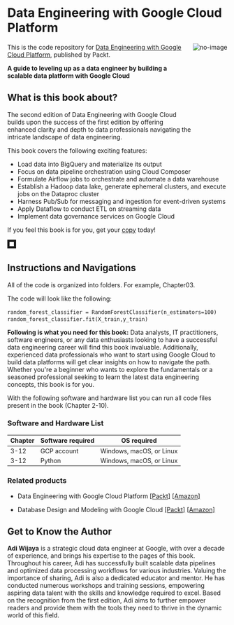 # Data Engineering with Google Cloud Platform

<a href="https://www.packtpub.com/product/data-engineering-with-google-cloud-platform-second-edition/9781835080115"><img src="https://content.packt.com/_/image/original/B21389/cover_image_large.jpg" alt="no-image" height="256px" align="right"></a>

This is the code repository for [Data Engineering with Google Cloud Platform](https://github.com/PacktPublishing/Data-Engineering-with-Google-Cloud-Platform-Second-Edition), published by Packt.

**A guide to leveling up as a data engineer by building a scalable data platform with Google Cloud**

## What is this book about?
The second edition of Data Engineering with Google Cloud builds upon the success of the first edition by offering enhanced clarity and depth to data professionals navigating the intricate landscape of data engineering.

This book covers the following exciting features:
* Load data into BigQuery and materialize its output
* Focus on data pipeline orchestration using Cloud Composer
* Formulate Airflow jobs to orchestrate and automate a data warehouse
* Establish a Hadoop data lake, generate ephemeral clusters, and execute jobs on the Dataproc cluster
* Harness Pub/Sub for messaging and ingestion for event-driven systems
* Apply Dataflow to conduct ETL on streaming data
* Implement data governance services on Google Cloud

If you feel this book is for you, get your [copy](https://www.amazon.com/Data-Engineering-Google-Cloud-Platform/dp/1835080111/ref=sr_1_2_sspa?crid=3UTTDTFJZT32&dib=eyJ2IjoiMSJ9._iIsXJi4JViSUicYfGZZQSZn0jR9eoXjWi5aZPbnbAEnx7cgx6FH7rhkW9vK-UjhxN_xLJ03wSZPlIfm82zRaQgsNW67ZpaOVLQ18-FcmTfEkXQu8lKr1Bumt15MXxwj0sJzlqexidccrfhju3XpGUKm-e_FEoBx-3jZQPavQ9CUIAH7adQXJVC9dwoz_IPkikY56OPpD81sqdW6Z_ik8U5RJ4ZRzmaCRlhJK6nh-UY.xN5mtrEB2A8dD8aalIZ5ltjx41R4VEvgke7T_P1lx7Y&dib_tag=se&keywords=Data+Engineering+with+Google+Cloud+Platform&qid=1715851853&sprefix=data+engineering+with+google+cloud+platform%2Caps%2C869&sr=8-2-spons&sp_csd=d2lkZ2V0TmFtZT1zcF9hdGY&psc=1) today!

<a href="https://www.packtpub.com/?utm_source=github&utm_medium=banner&utm_campaign=GitHubBanner"><img src="https://raw.githubusercontent.com/PacktPublishing/GitHub/master/GitHub.png" 
alt="https://www.packtpub.com/" border="5" /></a>

## Instructions and Navigations
All of the code is organized into folders. For example, Chapter03.

The code will look like the following:
```
random_forest_classifier = RandomForestClassifier(n_estimators=100)
random_forest_classifier.fit(X_train,y_train)

```

**Following is what you need for this book:**
Data analysts, IT practitioners, software engineers, or any data enthusiasts looking to have a successful data engineering career will find this book invaluable. Additionally, experienced data professionals who want to start using Google Cloud to build data platforms will get clear insights on how to navigate the path. Whether you're a beginner who wants to explore the fundamentals or a seasoned professional seeking to learn the latest data engineering concepts, this book is for you.

With the following software and hardware list you can run all code files present in the book (Chapter 2-10).
### Software and Hardware List
| Chapter | Software required | OS required |
| -------- | ------------------------------------ | ----------------------------------- |
| 3-12 | GCP account | Windows, macOS, or Linux |
| 3-12 | Python |  Windows, macOS, or Linux |

### Related products
* Data Engineering with Google Cloud Platform [[Packt]](https://www.packtpub.com/product/data-engineering-with-google-cloud-platform/9781800561328) [[Amazon]](https://www.amazon.com/Data-Engineering-Google-Cloud-Platform/dp/1800561326/ref=sr_1_1?crid=3UTTDTFJZT32&dib=eyJ2IjoiMSJ9._iIsXJi4JViSUicYfGZZQSZn0jR9eoXjWi5aZPbnbAEnx7cgx6FH7rhkW9vK-UjhxN_xLJ03wSZPlIfm82zRaQgsNW67ZpaOVLQ18-FcmTfEkXQu8lKr1Bumt15MXxwj0sJzlqexidccrfhju3XpGUKm-e_FEoBx-3jZQPavQ9CUIAH7adQXJVC9dwoz_IPkikY56OPpD81sqdW6Z_ik8U5RJ4ZRzmaCRlhJK6nh-UY.xN5mtrEB2A8dD8aalIZ5ltjx41R4VEvgke7T_P1lx7Y&dib_tag=se&keywords=Data+Engineering+with+Google+Cloud+Platform&qid=1715855429&sprefix=data+engineering+with+google+cloud+platform%2Caps%2C869&sr=8-1)

* Database Design and Modeling with Google Cloud [[Packt]](https://www.packtpub.com/product/database-design-and-modeling-with-google-cloud/9781804611456) [[Amazon]](https://www.amazon.com/Database-Design-Modeling-Google-Cloud/dp/180461145X/ref=sr_1_1?crid=16CRV87FJY7GM&dib=eyJ2IjoiMSJ9.gFibaJXr411zBAEj7fGgPqoBYjnQDAn8VbMp4BUQMJgQF8ps6oLhA3TUJ1TBHsEppB8F0ynBzFFzSz_WqC8UN3ZNWBQfXnGlNlZDMOF3LVJUNb0K1ADOt82kZRmJiNTbp8dRzakF8qe6WmhaaXIvDtePomks8UTQiZyBiRyNswitzQUehF6tAus_d4AgvHKi3APRfUGHkPaQyG45vJGaOCE_YCPFFzVLYMHAkYbENlA.lSB9Ge6ryyOVqxwCuU3HHxmG4DF6s-dumRzHWGDjjmg&dib_tag=se&keywords=Database+Design+and+Modeling+with+Google+Cloud&qid=1715855560&sprefix=database+design+and+modeling+with+google+cloud%2Caps%2C559&sr=8-1)

## Get to Know the Author
**Adi Wijaya**
is a strategic cloud data engineer at Google, with over a decade of experience, and brings his expertise to the pages of this book. Throughout his career, Adi has successfully built scalable data pipelines and optimized data processing workflows for various industries. Valuing the importance of sharing, Adi is also a dedicated educator and mentor. He has conducted numerous workshops and training sessions, empowering aspiring data talent with the skills and knowledge required to excel. Based on the recognition from the first edition, Adi aims to further empower readers and provide them with the tools they need to thrive in the dynamic world of this field.
